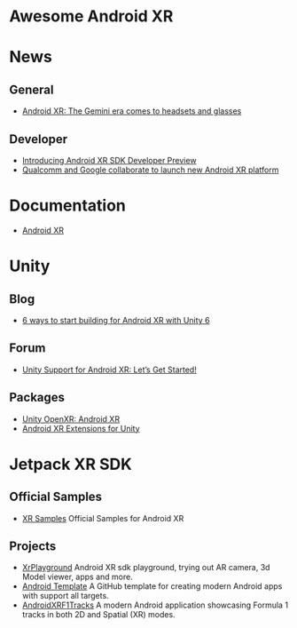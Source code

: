 # Awesome Android XR
 
# News
## General
- [Android XR: The Gemini era comes to headsets and glasses](https://blog.google/products/android/android-xr/)
## Developer
- [Introducing Android XR SDK Developer Preview](https://android-developers.googleblog.com/2024/12/introducing-android-xr-sdk-developer-preview.html)
- [Qualcomm and Google collaborate to launch new Android XR platform](https://www.qualcomm.com/developer/blog/2024/12/qualcomm-google-collaborate-to-launch-android-xr-platform)
# Documentation
- [Android XR](https://developer.android.com/develop/xr/)

# Unity
## Blog
- [6 ways to start building for Android XR with Unity 6](https://unity.com/blog/6-ways-to-start-building-for-android-xr-with-unity-6)
## Forum
- [Unity Support for Android XR: Let’s Get Started!](https://discussions.unity.com/t/unity-support-for-android-xr-let-s-get-started/1566527)
## Packages
- [Unity OpenXR: Android XR](https://docs.unity3d.com/Packages/com.unity.xr.androidxr-openxr@0.4/manual/index.html)
- [Android XR Extensions for Unity](https://github.com/android/android-xr-unity-package)

# Jetpack XR SDK
## Official Samples
- [XR Samples](https://github.com/android/xr-samples) Official Samples for Android XR 
## Projects
- [XrPlayground](https://github.com/Kashif-E/XrPlayground) Android XR sdk playground, trying out AR camera, 3d Model viewer, apps and more.
- [Android Template](https://github.com/michaelbel/android-template) A GitHub template for creating modern Android apps with support all targets.
- [AndroidXRF1Tracks](https://github.com/kaaneneskpc/AndroidXRF1Tracks) A modern Android application showcasing Formula 1 tracks in both 2D and Spatial (XR) modes.
